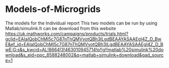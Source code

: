 # Models-of-Microgrids
The models for the Individual report
This two models can be run by using Matlab/simulink.It can be download from this website https://uk.mathworks.com/campaigns/products/trials.html?gclid=EAIaIQobChMI5c7G87nThQMVvotQBh3lLgdBEAAYASAAEgI4Z_D_BwE&ef_id=EAIaIQobChMI5c7G87nThQMVvotQBh3lLgdBEAAYASAAEgI4Z_D_BwE:G:s&s_kwcid=AL!8664!3!463010945714!p!!g!!matlab%20simulink%20download&s_eid=ppc_6588248002&q=matlab+simulink+download&gad_source=1 

